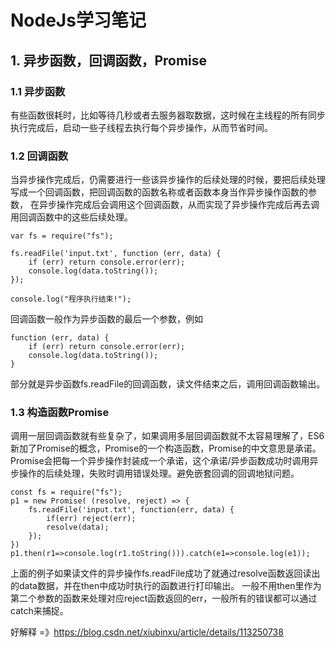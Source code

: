 # NodeJs学习笔记

## 1. 异步函数，回调函数，Promise

### 1.1 异步函数

有些函数很耗时，比如等待几秒或者去服务器取数据，这时候在主线程的所有同步执行完成后，启动一些子线程去执行每个异步操作，从而节省时间。

### 1.2 回调函数

当异步操作完成后，仍需要进行一些该异步操作的后续处理的时候，要把后续处理写成一个回调函数，把回调函数的函数名称或者函数本身当作异步操作函数的参数，
在异步操作完成后会调用这个回调函数，从而实现了异步操作完成后再去调用回调函数中的这些后续处理。
```
var fs = require("fs");

fs.readFile('input.txt', function (err, data) {
    if (err) return console.error(err);
    console.log(data.toString());
});

console.log("程序执行结束!");
```
回调函数一般作为异步函数的最后一个参数，例如
```
function (err, data) {
    if (err) return console.error(err);
    console.log(data.toString());
}
```
部分就是异步函数fs.readFile的回调函数，读文件结束之后，调用回调函数输出。


### 1.3 构造函数Promise

调用一层回调函数就有些复杂了，如果调用多层回调函数就不太容易理解了，ES6新加了Promise的概念，Promise的一个构造函数，Promise的中文意思是承诺。
Promise会把每一个异步操作封装成一个承诺，这个承诺/异步函数成功时调用异步操作的后续处理，失败时调用错误处理。避免嵌套回调的回调地狱问题。

```
const fs = require("fs");
p1 = new Promise( (resolve, reject) => {
    fs.readFile('input.txt', function(err, data) {
        if(err) reject(err);
        resolve(data);
    });
})
p1.then(r1=>console.log(r1.toString())).catch(e1=>console.log(e1));
```
上面的例子如果读文件的异步操作fs.readFile成功了就通过resolve函数返回读出的data数据，并在then中成功时执行的函数进行打印输出。
一般不用then里作为第二个参数的函数来处理对应reject函数返回的err，一般所有的错误都可以通过catch来捕捉。

好解释 =》https://blog.csdn.net/xiubinxu/article/details/113250738
